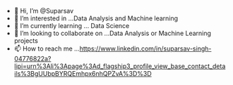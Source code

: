 - 👋 Hi, I’m @Suparsav
- 👀 I’m interested in ...Data Analysis and Machine learning
- 🌱 I’m currently learning ... Data Science
- 💞️ I’m looking to collaborate on ...Data Analysis or Machine Learning projects
- 📫 How to reach me ...https://www.linkedin.com/in/suparsav-singh-04776822a?lipi=urn%3Ali%3Apage%3Ad_flagship3_profile_view_base_contact_details%3BgUUbpBYRQEmhpx6nhQPZvA%3D%3D
<!---
Suparsav/Suparsav is a ✨ special ✨ repository because its `README.md` (this file) appears on your GitHub profile.
You can click the Preview link to take a look at your changes.
--->
